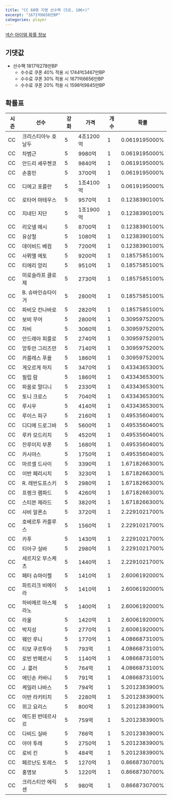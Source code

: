 ```yaml
---
title: "CC 60명 지명 선수팩 (5강, 106+)"
excerpt: "1671억6656만BP"
categories: player
---
```

[넥슨 아이템 확률 정보](http://iteminfo.nexon.com/probability/fo4?sn=7351)

## 기댓값
- 선수팩 1817억278만BP
  - 수수료 쿠폰 40% 적용 시 1744억3467만BP
  - 수수료 쿠폰 30% 적용 시 1671억6656만BP
  - 수수료 쿠폰 20% 적용 시 1598억9845만BP


## 확률표

|시즌|선수|강화|가격|개수|확률|
|---|---|---|---|---|---|
|CC|크리스티아누 호날두|5|4조1200억|1|0.0619195000%|
|CC|차범근|5|9980억|1|0.0619195000%|
|CC|안드리 셰우첸코|5|9840억|1|0.0619195000%|
|CC|손흥민|5|3700억|1|0.0619195000%|
|CC|디에고 포를란|5|1조4100억|1|0.0619195000%|
|CC|로타어 마테우스|5|9570억|1|0.1238390100%|
|CC|지네딘 지단|5|1조1900억|1|0.1238390100%|
|CC|리오넬 메시|5|8700억|1|0.1238390100%|
|CC|유상철|5|1080억|1|0.1238390100%|
|CC|데이비드 베컴|5|7200억|1|0.1238390100%|
|CC|사뮈엘 에토|5|9200억|1|0.1857585100%|
|CC|티에리 앙리|5|9510억|1|0.1857585100%|
|CC|미로슬라프 클로제|5|2730억|1|0.1857585100%|
|CC|B. 슈바인슈타이거|5|2800억|1|0.1857585100%|
|CC|파비오 칸나바로|5|2820억|1|0.1857585100%|
|CC|보비 무어|5|2800억|1|0.3095975200%|
|CC|차비|5|3060억|1|0.3095975200%|
|CC|안드레아 피를로|5|2740억|1|0.3095975200%|
|CC|앙투안 그리즈만|5|7140억|1|0.3095975200%|
|CC|카를레스 푸욜|5|1860억|1|0.3095975200%|
|CC|게오르게 하지|5|3470억|1|0.4334365300%|
|CC|필립 람|5|1860억|1|0.4334365300%|
|CC|파올로 말디니|5|2330억|1|0.4334365300%|
|CC|토니 크로스|5|7040억|1|0.4334365300%|
|CC|루시우|5|4140억|1|0.4334365300%|
|CC|루이스 피구|5|2160억|1|0.4953560400%|
|CC|디디에 드로그바|5|5600억|1|0.4953560400%|
|CC|루카 모드리치|5|4520억|1|0.4953560400%|
|CC|잔루이지 부폰|5|1680억|1|0.4953560400%|
|CC|카시야스|5|1750억|1|0.4953560400%|
|CC|마르셀 드사이|5|3390억|1|1.6718266300%|
|CC|이반 페리시치|5|3230억|1|1.6718266300%|
|CC|R. 레반도프스키|5|2980억|1|1.6718266300%|
|CC|프랭크 램파드|5|4260억|1|1.6718266300%|
|CC|스티븐 제라드|5|3820억|1|1.6718266300%|
|CC|샤비 알론소|5|3720억|1|2.2291021700%|
|CC|호베르투 카를루스|5|1560억|1|2.2291021700%|
|CC|카푸|5|1430억|1|2.2291021700%|
|CC|티아구 실바|5|2980억|1|2.2291021700%|
|CC|세르지오 부스케츠|5|1440억|1|2.2291021700%|
|CC|페터 슈마이켈|5|1410억|1|2.6006192000%|
|CC|파트리크 비에이라|5|1410억|1|2.6006192000%|
|CC|하비에르 마스체라노|5|1400억|1|2.6006192000%|
|CC|라울|5|1420억|1|2.6006192000%|
|CC|박지성|5|2770억|1|2.6006192000%|
|CC|웨인 루니|5|1770억|1|4.0866873100%|
|CC|티보 쿠르투아|5|793억|1|4.0866873100%|
|CC|로빈 반페르시|5|1140억|1|4.0866873100%|
|CC|J. 콜러|5|764억|1|4.0866873100%|
|CC|에딘손 카바니|5|791억|1|4.0866873100%|
|CC|케일러 나바스|5|794억|1|5.2012383900%|
|CC|이반 라키티치|5|2280억|1|5.2012383900%|
|CC|위고 요리스|5|800억|1|5.2012383900%|
|CC|에드윈 반데르사르|5|759억|1|5.2012383900%|
|CC|다비드 실바|5|766억|1|5.2012383900%|
|CC|야야 투레|5|2750억|1|5.2012383900%|
|CC|로비 킨|5|484억|1|5.2012383900%|
|CC|페르난도 토레스|5|1270억|1|0.8668730700%|
|CC|홍명보|5|1220억|1|0.8668730700%|
|CC|크리스티안 에릭센|5|980억|1|0.8668730700%|

